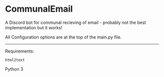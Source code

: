 # CommunalEmail
A Discord bot for communal recieving of email - probably not the best implementation but it works!

All Configuration options are at the top of the main.py file.

---

Requirements:

`html2text`

Python 3
